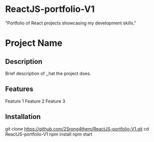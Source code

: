 # ReactJS-portfolio-V1
"Portfolio of React projects showcasing my development skills."

# Project Name
## Description
Brief description of ,,hat the project does.
## Features
Feature 1
Feature 2
Feature 3
## Installation

git clone https://github.com/2Srong4them/ReactJS-portfolio-V1.git
cd ReactJS-portfolio-V1
npm install
npm start
